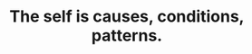 ---
title: The self is causes, conditions, patterns.
tags: self buddhism TMWT waking-up
self: true
selforder: 1
cccoingripsforgiving: true
---